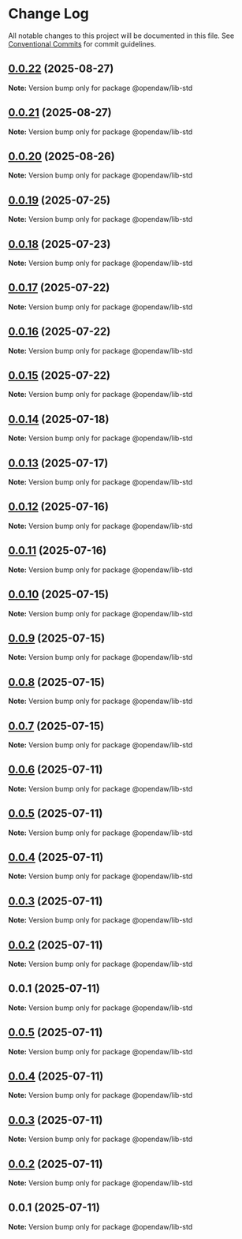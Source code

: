 # Change Log

All notable changes to this project will be documented in this file.
See [Conventional Commits](https://conventionalcommits.org) for commit guidelines.

## [0.0.22](https://github.com/andremichelle/openDAW/compare/@opendaw/lib-std@0.0.21...@opendaw/lib-std@0.0.22) (2025-08-27)

**Note:** Version bump only for package @opendaw/lib-std

## [0.0.21](https://github.com/andremichelle/openDAW/compare/@opendaw/lib-std@0.0.20...@opendaw/lib-std@0.0.21) (2025-08-27)

**Note:** Version bump only for package @opendaw/lib-std

## [0.0.20](https://github.com/andremichelle/openDAW/compare/@opendaw/lib-std@0.0.19...@opendaw/lib-std@0.0.20) (2025-08-26)

**Note:** Version bump only for package @opendaw/lib-std

## [0.0.19](https://github.com/andremichelle/openDAW/compare/@opendaw/lib-std@0.0.18...@opendaw/lib-std@0.0.19) (2025-07-25)

**Note:** Version bump only for package @opendaw/lib-std

## [0.0.18](https://github.com/andremichelle/openDAW/compare/@opendaw/lib-std@0.0.17...@opendaw/lib-std@0.0.18) (2025-07-23)

**Note:** Version bump only for package @opendaw/lib-std

## [0.0.17](https://github.com/andremichelle/openDAW/compare/@opendaw/lib-std@0.0.16...@opendaw/lib-std@0.0.17) (2025-07-22)

**Note:** Version bump only for package @opendaw/lib-std

## [0.0.16](https://github.com/andremichelle/openDAW/compare/@opendaw/lib-std@0.0.15...@opendaw/lib-std@0.0.16) (2025-07-22)

**Note:** Version bump only for package @opendaw/lib-std

## [0.0.15](https://github.com/andremichelle/openDAW/compare/@opendaw/lib-std@0.0.14...@opendaw/lib-std@0.0.15) (2025-07-22)

**Note:** Version bump only for package @opendaw/lib-std

## [0.0.14](https://github.com/andremichelle/openDAW/compare/@opendaw/lib-std@0.0.13...@opendaw/lib-std@0.0.14) (2025-07-18)

**Note:** Version bump only for package @opendaw/lib-std

## [0.0.13](https://github.com/andremichelle/openDAW/compare/@opendaw/lib-std@0.0.12...@opendaw/lib-std@0.0.13) (2025-07-17)

**Note:** Version bump only for package @opendaw/lib-std

## [0.0.12](https://github.com/andremichelle/openDAW/compare/@opendaw/lib-std@0.0.11...@opendaw/lib-std@0.0.12) (2025-07-16)

**Note:** Version bump only for package @opendaw/lib-std

## [0.0.11](https://github.com/andremichelle/openDAW/compare/@opendaw/lib-std@0.0.10...@opendaw/lib-std@0.0.11) (2025-07-16)

**Note:** Version bump only for package @opendaw/lib-std

## [0.0.10](https://github.com/andremichelle/openDAW/compare/@opendaw/lib-std@0.0.9...@opendaw/lib-std@0.0.10) (2025-07-15)

**Note:** Version bump only for package @opendaw/lib-std

## [0.0.9](https://github.com/andremichelle/openDAW/compare/@opendaw/lib-std@0.0.8...@opendaw/lib-std@0.0.9) (2025-07-15)

**Note:** Version bump only for package @opendaw/lib-std

## [0.0.8](https://github.com/andremichelle/openDAW/compare/@opendaw/lib-std@0.0.7...@opendaw/lib-std@0.0.8) (2025-07-15)

**Note:** Version bump only for package @opendaw/lib-std

## [0.0.7](https://github.com/andremichelle/openDAW/compare/@opendaw/lib-std@0.0.6...@opendaw/lib-std@0.0.7) (2025-07-15)

**Note:** Version bump only for package @opendaw/lib-std

## [0.0.6](https://github.com/andremichelle/openDAW/compare/@opendaw/lib-std@0.0.5...@opendaw/lib-std@0.0.6) (2025-07-11)

**Note:** Version bump only for package @opendaw/lib-std

## [0.0.5](https://github.com/andremichelle/openDAW/compare/@opendaw/lib-std@0.0.4...@opendaw/lib-std@0.0.5) (2025-07-11)

**Note:** Version bump only for package @opendaw/lib-std

## [0.0.4](https://github.com/andremichelle/openDAW/compare/@opendaw/lib-std@0.0.3...@opendaw/lib-std@0.0.4) (2025-07-11)

**Note:** Version bump only for package @opendaw/lib-std

## [0.0.3](https://github.com/andremichelle/openDAW/compare/@opendaw/lib-std@0.0.2...@opendaw/lib-std@0.0.3) (2025-07-11)

**Note:** Version bump only for package @opendaw/lib-std

## [0.0.2](https://github.com/andremichelle/openDAW/compare/@opendaw/lib-std@0.0.1...@opendaw/lib-std@0.0.2) (2025-07-11)

**Note:** Version bump only for package @opendaw/lib-std

## 0.0.1 (2025-07-11)

**Note:** Version bump only for package @opendaw/lib-std

## [0.0.5](https://github.com/andremichelle/opendaw-turbo/compare/@opendaw/lib-std@0.0.4...@opendaw/lib-std@0.0.5) (2025-07-11)

**Note:** Version bump only for package @opendaw/lib-std

## [0.0.4](https://github.com/andremichelle/opendaw-turbo/compare/@opendaw/lib-std@0.0.3...@opendaw/lib-std@0.0.4) (2025-07-11)

**Note:** Version bump only for package @opendaw/lib-std

## [0.0.3](https://github.com/andremichelle/opendaw-turbo/compare/@opendaw/lib-std@0.0.2...@opendaw/lib-std@0.0.3) (2025-07-11)

**Note:** Version bump only for package @opendaw/lib-std

## [0.0.2](https://github.com/andremichelle/opendaw-turbo/compare/@opendaw/lib-std@0.0.1...@opendaw/lib-std@0.0.2) (2025-07-11)

**Note:** Version bump only for package @opendaw/lib-std

## 0.0.1 (2025-07-11)

**Note:** Version bump only for package @opendaw/lib-std
